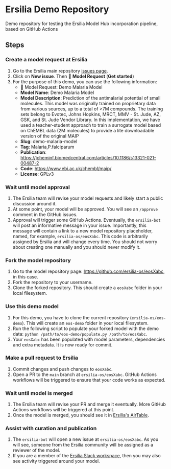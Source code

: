 # Ersilia Demo Repository
Demo repository for testing the Ersilia Model Hub incorporation pipeline, based on GitHub Actions

## Steps

### Create a model request at Ersilia

1. Go to the Ersilia main repository [issues page](https://github.com/ersilia-os/ersilia/issues).
2. Click on **New issue**. Then 🦠 **Model Request** (**Get started**)
3. For the purpose of this demo, you can use the following information:
   - 🦠 Model Request: Demo Malaria Model
   - **Model Name**: Demo Malaria Model
   - **Model Description**: Prediction of the antimalarial potential of small molecules. This model was originally trained on proprietary data from various sources, up to a total of >7M compounds. The training sets belong to Evotec, Johns Hopkins, MRCT, MMV - St. Jude, AZ, GSK, and St. Jude Vendor Library. In this implementation, we have used a teacher-student approach to train a surrogate model based on ChEMBL data (2M molecules) to provide a lite downloadable version of the original MAIP
   - **Slug**: demo-malaria-model
   - **Tag**: Malaria,P.falciparum
   - **Publication**: https://jcheminf.biomedcentral.com/articles/10.1186/s13321-021-00487-2
   - **Code**: https://www.ebi.ac.uk/chembl/maip/
   - **License**: GPLv3

### Wait until model approval

1. The Ersilia team will revise your model requests and likely start a public discussion around it.
2. At some point, your model will be approved. You will see an `/approve` comment in the GitHub issues.
3. Approval will trigger some GitHub Actions. Eventually, the `ersilia-bot` will post an informative message in your issue. Importantly, this message will contain a link to a new model repository placeholder, named, for example, `ersilia-os/eosXabc`. This code is arbitrarily assigned by Ersilia and will change every time. You should not worry about creating one manually and you should never modify it.

### Fork the model repository

1. Go to the model repository page: https://github.com/ersilia-os/eosXabc, in this case.
2. Fork the repository to your username.
3. Clone the forked repository. This should create a `eosXabc` folder in your local filesystem.

### Use this demo model

1. For this demo, you have to clone the current repository (`ersilia-os/eos-demo`). This will create an `eos-demo` folder in your local filesystem.
2. Run the following script to populate your forked model with the demo data: `python /path/to/eos-demo/populate.py /path/to/eosXabc`.
3. Your `eosXabc` has been populated with model parameters, dependencies and extra metadata. It is now ready for commit.

### Make a pull request to Ersilia

1. Commit changes and push changes to `eosXabc`.
2. Open a PR to the `main` branch at `ersilia-os/eosXabc`. GitHub Actions workflows will be triggered to ensure that your code works as expected.

### Wait until model is merged

1. The Ersilia team will revise your PR and merge it eventually. More GitHub Actions workflows will be triggered at this point.
2. Once the model is merged, you should see it in [Ersilia's AirTable](https://airtable.com/shrNc3sTtTA3QeEZu).

### Assist with curation and publication

1. The `ersilia-bot` will open a new issue at `ersilia-os/eosXabc`. As you will see, someone from the Ersilia community will be assigned as a reviewer of the model.
2. If you are a member of the [Ersilia Slack workspace](https://ersilia-workspace.slack.com/), then you may also see activity triggered around your model.

